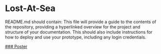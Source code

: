 # Lost-At-Sea

README.md should contain:
This file will provide a guide to the contents of the repository, providing a hyperlinked
overview for the project and structure of your documentation. This should also include
instructions for how to deploy and use your prototype, including any login credentials.

[### Poster](https://github.com/DECO3500-2022/Lost-At-Sea/files/9741460/DECO3500.pdf)
